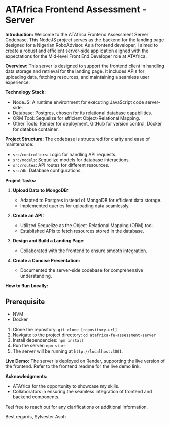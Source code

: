 # ATAfrica Frontend Assessment - Server 

**Introduction:**
Welcome to the ATAfrica Frontend Assessment Server Codebase. This NodeJS project serves as the backend for the landing page designed for a Nigerian RoboAdvisor. As a frontend developer, I aimed to create a robust and efficient server-side application aligned with the expectations for the Mid-level Front End Developer role at ATAfrica.

**Overview:**
This server is designed to support the frontend client in handling data storage and retrieval for the landing page. It includes APIs for uploading data, fetching resources, and maintaining a seamless user experience.

**Technology Stack:**
- NodeJS: A runtime environment for executing JavaScript code server-side.
- Database: Postgres, chosen for its relational database capabilities.
- ORM Tool: Sequelize for efficient Object-Relational Mapping.
- Other Tools: Render for deployment, GitHub for version control, Docker for databse container.

**Project Structure:**
The codebase is structured for clarity and ease of maintenance:
- `src/controllers`: Logic for handling API requests.
- `src/models`: Sequelize models for database interactions.
- `src/routes`: API routes for different resources.
- `src/db`: Database configurations.

**Project Tasks:**
1. **Upload Data to MongoDB:**
   - Adapted to Postgres instead of MongoDB for efficient data storage.
   - Implemented queries for uploading data seamlessly.

2. **Create an API:**
   - Utilized Sequelize as the Object-Relational Mapping (ORM) tool.
   - Established APIs to fetch resources stored in the database.

3. **Design and Build a Landing Page:**
   - Collaborated with the frontend to ensure smooth integration.

4. **Create a Concise Presentation:**
   - Documented the server-side codebase for comprehensive understanding.

**How to Run Locally:**

## Prerequisite
- NVM
- Docker
  
1. Clone the repository: `git clone [repository-url]`
2. Navigate to the project directory: `cd atafrica-fe-assessment-server`
3. Install dependencies: `npm install`
4. Run the server: `npm start`
5. The server will be running at `http://localhost:3001`.

**Live Demo:**
The server is deployed on Render, supporting the live version of the frontend. Refer to the frontend readme for the live demo link.

**Acknowledgments:**
- ATAfrica for the opportunity to showcase my skills.
- Collaborators in ensuring the seamless integration of frontend and backend components.

Feel free to reach out for any clarifications or additional information.

Best regards,
Sylvester Asoh
